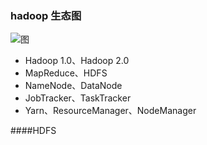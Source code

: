 ### hadoop 生态图

![图](https://www.yiibai.com/uploads/allimg/201509/1-1509130T21H15.png)

- Hadoop 1.0、Hadoop 2.0
- MapReduce、HDFS
- NameNode、DataNode
- JobTracker、TaskTracker
- Yarn、ResourceManager、NodeManager

####HDFS



